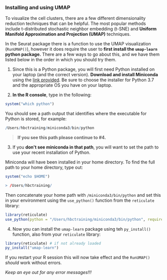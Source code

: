 ### Installing and using UMAP


To visualize the cell clusters, there are a few different dimensionality reduction techniques that can be helpful. The most popular methods include t-distributed stochastic neighbor embedding (t-SNE) and **Uniform Manifold Approximation and Projection (UMAP)** techniques.

In the Seurat package there is a function to use the UMAP visualization (`RunUMAP()`), however it does require the user to  **first install the `umap-learn` python package.**  There are a few ways to go about this, and we have them listed below in the order in which you should try them.

1. Since this is a Python package, you will first need Python installed on your laptop (and the correct version). **Download and install Miniconda** using the [link provided](https://docs.conda.io/en/latest/miniconda.html). Be sure to choose the installer for Python 3.7 and the appropriate OS you have on your laptop.


2. **In the R console**, type in the following:

```r
system("which python")
```

You should see a path output that identifies where the executable for Python is stored, for example:

```r
/Users/hbctraining/miniconda3/bin/python

```

> **If you see this path please continue to #4.**


3. If you **don't see miniconda in that path**, you will want to set the path to use your recent installation of Python.

Miniconda will have been installed in your home directory. To find the full path to your home directory, type out:

```r
system("echo $HOME")

> /Users/hbctraining/

```

Then concatenate your home path with `/miniconda3/bin/python` and set this in your environment using the `use_python()` function from the `reticulate` library:

```r
library(reticulate)
use_python(python = "/Users/hbctraining/miniconda3/bin/python", required = T)

```

4. Now you can install the `umap-learn` package using teh `py_install()` function, also from your `reticulate` library:

```r
library(reticulate) # if not already loaded
py_install("umap-learn")

```

If you restart your R session this will now take effect and the `RunUMAP()` *should* work without errors.

*Keep an eye out for any error messages!!!* 

